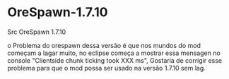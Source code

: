 # OreSpawn-1.7.10
Src OreSpawn 1.7.10

o Problema do orespawn dessa versão é que nos mundos do mod começam a lagar muito, no eclipse começa a mostrar essa mensagen no console "Clientside chunk ticking took XXX ms", Gostaria de corrigir esse problema para que o mod possa ser usado na versão 1.7.10 sem lag.
